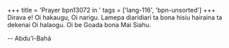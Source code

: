 +++
title = 'Prayer bpn13072 in '
tags = ['lang-116', 'bpn-unsorted']
+++
Dirava e!  Oi hakaugu, Oi narigu.   Lamepa diaridiari ta bona hisiu hairaina ta dekenai Oi halaogu.  Oi be Goada bona Mai Siahu.

-- Abdu'l-Bahá

